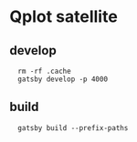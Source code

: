 # Qplot satellite

## develop
```
  rm -rf .cache
  gatsby develop -p 4000
```

## build
```
  gatsby build --prefix-paths
```
